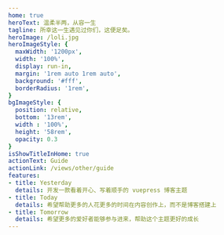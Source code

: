 ```yaml
---
home: true
heroText: 温柔半两，从容一生
tagline: 所幸这一生遇见过你们，这便足矣。
heroImage: /loli.jpg
heroImageStyle: {
  maxWidth: '1200px',
  width: '100%',
  display: run-in,
  margin: '1rem auto 1rem auto',
  background: '#fff',
  borderRadius: '1rem',
}
bgImageStyle: {
  position: relative,
  bottom: '13rem',
  width : '100%',
  height: '58rem',
  opacity: 0.3
}
isShowTitleInHome: true
actionText: Guide
actionLink: /views/other/guide
features:
- title: Yesterday
  details: 开发一款看着开心、写着顺手的 vuepress 博客主题
- title: Today
  details: 希望帮助更多的人花更多的时间在内容创作上，而不是博客搭建上
- title: Tomorrow
  details: 希望更多的爱好者能够参与进来，帮助这个主题更好的成长
---
```


<!-- more -->
